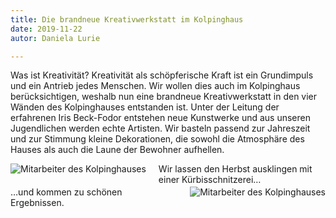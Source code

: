 ```yaml
---
title: Die brandneue Kreativwerkstatt im Kolpinghaus 
date: 2019-11-22
autor: Daniela Lurie

---
```

<!--mehr-->
Was ist Kreativität? 
Kreativität als schöpferische Kraft ist ein Grundimpuls und ein Antrieb jedes Menschen.
Wir wollen dies auch im Kolpinghaus berücksichtigen, weshalb nun eine brandneue Kreativwerkstatt in den vier Wänden des Kolpinghauses entstanden ist. 
Unter der Leitung der erfahrenen Iris Beck-Fodor entstehen neue Kunstwerke und aus unseren Jugendlichen werden echte Artisten. 
Wir basteln passend zur Jahreszeit und zur Stimmung kleine Dekorationen, die sowohl die Atmosphäre des Hauses als auch die Laune der Bewohner aufhellen. 

<div style="overflow:auto;">
<img class="img-fluid rounded mb-4" src="{% include img-link id='2019-11-22-die-brandneue-kreativwerkstat-im-kolpinghaus-1' options='w_300,a_90' %}" alt="Mitarbeiter des Kolpinghauses" style="float: left; padding: 0 20px 20px 0;"/>
Wir lassen den Herbst ausklingen mit einer Kürbisschnitzerei…
</div>

<div style="overflow:auto;">
<img class="img-fluid rounded mb-4" src="{% include img-link id='2019-11-22-die-brandneue-kreativwerkstat-im-kolpinghaus-2' options='w_300' %}" alt="Mitarbeiter des Kolpinghauses" style="float: right; padding: 0 0 20px 20px;"/>
…und kommen zu schönen Ergebnissen.
</div>

